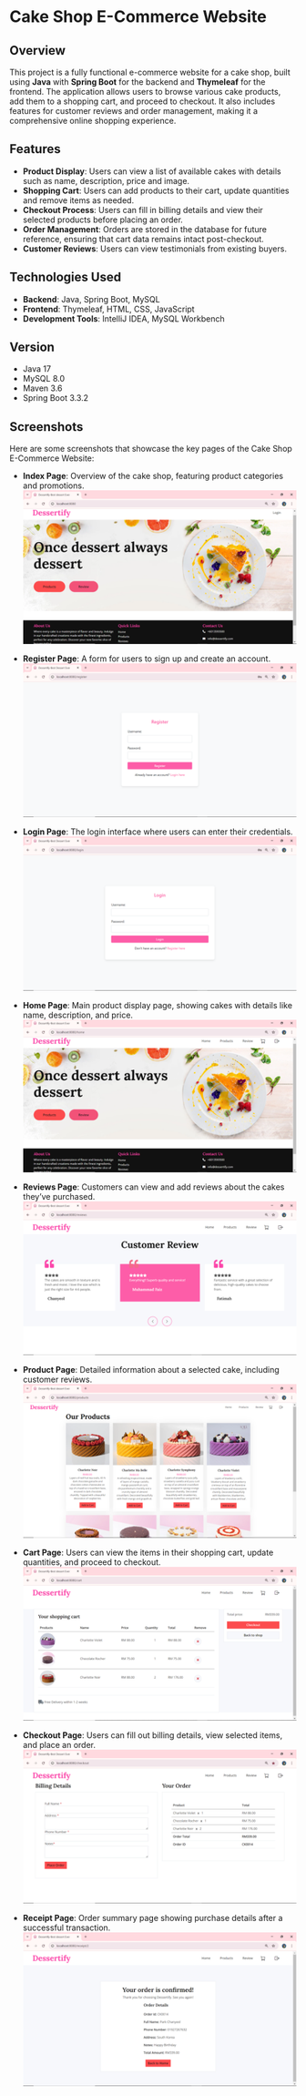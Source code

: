 # Cake Shop E-Commerce Website

## Overview

This project is a fully functional e-commerce website for a cake shop, built using **Java** with **Spring Boot** for the backend and **Thymeleaf** for the frontend. The application allows users to browse various cake products, add them to a shopping cart, and proceed to checkout. It also includes features for customer reviews and order management, making it a comprehensive online shopping experience.

## Features

- **Product Display**: Users can view a list of available cakes with details such as name, description, price and image.
- **Shopping Cart**: Users can add products to their cart, update quantities and remove items as needed.
- **Checkout Process**: Users can fill in billing details and view their selected products before placing an order.
- **Order Management**: Orders are stored in the database for future reference, ensuring that cart data remains intact post-checkout.
- **Customer Reviews**: Users can view testimonials from existing buyers.

## Technologies Used

- **Backend**: Java, Spring Boot, MySQL
- **Frontend**: Thymeleaf, HTML, CSS, JavaScript
- **Development Tools**: IntelliJ IDEA, MySQL Workbench

## Version
- Java 17
- MySQL 8.0
- Maven 3.6
- Spring Boot 3.3.2
## Screenshots

Here are some screenshots that showcase the key pages of the Cake Shop E-Commerce Website:

- **Index Page**: Overview of the cake shop, featuring product categories and promotions.  
  ![Index](screenshot/Index.PNG)

- **Register Page**: A form for users to sign up and create an account.  
  ![Register](screenshot/Register.PNG)

- **Login Page**: The login interface where users can enter their credentials.  
  ![Login](screenshot/Login.PNG)

- **Home Page**: Main product display page, showing cakes with details like name, description, and price.  
  ![Home](screenshot/Home.PNG)

- **Reviews Page**: Customers can view and add reviews about the cakes they’ve purchased.  
  ![Reviews](screenshot/Reviews.PNG)

- **Product Page**: Detailed information about a selected cake, including customer reviews.  
  ![Product](screenshot/Product.PNG)

- **Cart Page**: Users can view the items in their shopping cart, update quantities, and proceed to checkout.  
  ![Cart](screenshot/Cart.PNG)

- **Checkout Page**: Users can fill out billing details, view selected items, and place an order.  
  ![Checkout](screenshot/Checkout.PNG)

- **Receipt Page**: Order summary page showing purchase details after a successful transaction.  
  ![Receipt](screenshot/Receipt.PNG)








